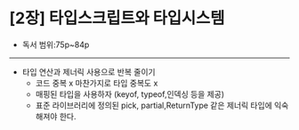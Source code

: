 # [2장] 타입스크립트와 타입시스템

- 독서 범위:75p~84p

---

- 타입 연산과 제너릭 사용으로 반복 줄이기
  - 코드 중복 x 마찬가지로 타입 중복도 x
  - 매핑된 타입을 사용하자 (keyof, typeof,인덱싱 등을 제공)
  - 표준 라이브러리에 정의된 pick, partial,ReturnType 같은 제너릭 타입에 익숙해져야 한다.
